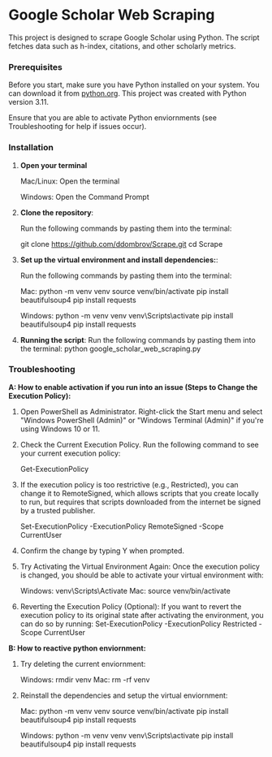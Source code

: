 # Google Scholar Web Scraping

This project is designed to scrape Google Scholar using Python. The script fetches data such as h-index, citations, and other scholarly metrics.

### Prerequisites

Before you start, make sure you have Python installed on your system. You can download it from [python.org](https://www.python.org/downloads/). This project was created with Python version 3.11.

Ensure that you are able to activate Python enviornments (see Troubleshooting for help if issues occur).

### Installation

1. **Open your terminal**

   Mac/Linux:
   Open the terminal

   Windows:
   Open the Command Prompt

2. **Clone the repository**:

   Run the following commands by pasting them into the terminal:

   git clone https://github.com/ddombrov/Scrape.git
   cd Scrape

3. **Set up the virtual environment and install dependencies:**:

   Run the following commands by pasting them into the terminal:

   Mac:
   python -m venv venv
   source venv/bin/activate
   pip install beautifulsoup4
   pip install requests

   Windows:
   python -m venv venv
   venv\Scripts\activate
   pip install beautifulsoup4
   pip install requests

4. **Running the script**:
   Run the following commands by pasting them into the terminal:
   python google_scholar_web_scraping.py

### Troubleshooting

**A: How to enable activation if you run into an issue (Steps to Change the Execution Policy):**

1.  Open PowerShell as Administrator. Right-click the Start menu and select "Windows PowerShell (Admin)" or "Windows Terminal (Admin)" if you're using Windows 10 or 11.

2.  Check the Current Execution Policy. Run the following command to see your current execution policy:

    Get-ExecutionPolicy

3.  If the execution policy is too restrictive (e.g., Restricted), you can change it to RemoteSigned, which allows scripts that you create locally to run, but requires that scripts downloaded from the internet be signed by a trusted publisher.

    Set-ExecutionPolicy -ExecutionPolicy RemoteSigned -Scope CurrentUser

4.  Confirm the change by typing Y when prompted.

5.  Try Activating the Virtual Environment Again: Once the execution policy is changed, you should be able to activate your virtual environment with:

    Windows: venv\Scripts\Activate
    Mac: source venv/bin/activate

6.  Reverting the Execution Policy (Optional): If you want to revert the execution policy to its original state after activating the environment, you can do so by running: Set-ExecutionPolicy -ExecutionPolicy Restricted -Scope CurrentUser

**B: How to reactive python enviornment:**

1.  Try deleting the current enviornment:

    Windows: rmdir venv
    Mac: rm -rf venv

2.  Reinstall the dependencies and setup the virtual enviornment:

    Mac:
    python -m venv venv
    source venv/bin/activate
    pip install beautifulsoup4
    pip install requests

    Windows:
    python -m venv venv
    venv\Scripts\activate
    pip install beautifulsoup4
    pip install requests
